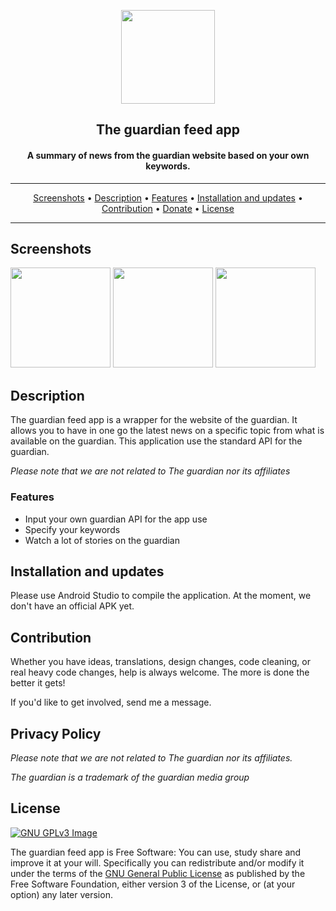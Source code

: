 <p align="center"><img src="app/src/main/res/mipmap-xxhdpi/ic_launcher.png" width="150"></p> 
<h2 align="center"><b>The guardian feed app</b></h2>
<h4 align="center">A summary of news from the guardian website based on your own keywords.</h4>


<hr>
<p align="center"><a href="#screenshots">Screenshots</a> &bull; <a href="#description">Description</a> &bull; <a href="#features">Features</a> &bull; <a href="#installation-and-updates">Installation and updates</a> &bull; <a href="#contribution">Contribution</a> &bull; <a href="#donate">Donate</a> &bull; <a href="#license">License</a></p>
<hr>

## Screenshots

[<img src="screenshots/Screenshot_1614019715.png" width=160>](screenshots/Screenshot_1614019715.png)
[<img src="screenshots/Screenshot_1614019767.png" width=160>](screenshots/Screenshot_1614019767.png)
[<img src="screenshots/Screenshot_1614019783.png" width=160>](screenshots/Screenshot_1614019783.png)

## Description

The guardian feed app is a wrapper for the website of the guardian. It allows you to have in one go the latest news on a specific topic from what is available on the guardian.
This application use the standard API for the guardian.

*Please note that we are not related to The guardian nor its affiliates*

### Features

* Input your own guardian API for the app use
* Specify your keywords
* Watch a lot of stories on the guardian

## Installation and updates
Please use Android Studio to compile the application.
At the moment, we don't have an official APK yet.

## Contribution
Whether you have ideas, translations, design changes, code cleaning, or real heavy code changes, help is always welcome.
The more is done the better it gets!

If you'd like to get involved, send me a message.

## Privacy Policy

*Please note that we are not related to The guardian nor its affiliates.*

*The guardian is a trademark of the guardian media group*

## License
[![GNU GPLv3 Image](https://www.gnu.org/graphics/gplv3-127x51.png)](http://www.gnu.org/licenses/gpl-3.0.en.html)  

The guardian feed app is Free Software: You can use, study share and improve it at your
will. Specifically you can redistribute and/or modify it under the terms of the
[GNU General Public License](https://www.gnu.org/licenses/gpl.html) as
published by the Free Software Foundation, either version 3 of the License, or
(at your option) any later version.  
